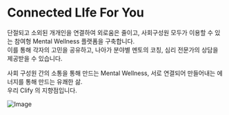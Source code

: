 # Connected LIfe For You 

단절되고 소외된 개개인을 연결하여 외로움은 줄이고, 사회구성원 모두가 이용할 수 있는 참여형 Mental Wellness 플랫폼을 구축합니다.  
이를 통해 각자의 고민을 공유하고, 나아가 분야별 멘토의 코칭, 심리 전문가의 상담을 제공받을 수 있습니다.  

사회 구성원 간의 소통을 통해 만드는 Mental Wellness, 서로 연결되어 만들어내는 에너지를 통해 만드는 유쾌한 삶.  
우리 Clify 의 지향점입니다.  

![Image](https://github.com/user-attachments/assets/94b80958-d463-4e7b-96c2-c434b8f20d87)
